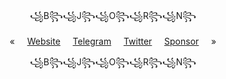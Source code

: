 <p align="center">
  ꧁B꧂꧁J꧂꧁O꧂꧁R꧂꧁N꧂
</p>
<p align="center">
  «&nbsp;&nbsp;&nbsp;&nbsp;
  <a href="https://aastudy.com">Website</a>&nbsp;&nbsp;&nbsp;&nbsp;
  <a href="https://t.me/NommiHang">Telegram</a>&nbsp;&nbsp;&nbsp;&nbsp;
  <a href="https://twitter.com/">Twitter</a>&nbsp;&nbsp;&nbsp;&nbsp;
  <a href="https://bjornlu.com/sponsor">Sponsor</a>&nbsp;&nbsp;&nbsp;&nbsp;
  »
</p>
<p align="center">
  ꧁B꧂꧁J꧂꧁O꧂꧁R꧂꧁N꧂
</p>





<!--
**NommiHang/NommiHang** is a ✨ _special_ ✨ repository because its `README.md` (this file) appears on your GitHub profile.

Here are some ideas to get you started:

- 🔭 I’m currently working on ...
- 🌱 I’m currently learning ...
- 👯 I’m looking to collaborate on ...
- 🤔 I’m looking for help with ...
- 💬 Ask me about ...
- 📫 How to reach me: ...
- 😄 Pronouns: ...
- ⚡ Fun fact: ...
### Hi there 👋
-->
